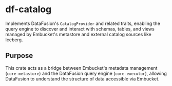 # df-catalog

Implements DataFusion's `CatalogProvider` and related traits, enabling the query engine to discover and interact with schemas, tables, and views managed by Embucket's metastore and external catalog sources like Iceberg.

## Purpose

This crate acts as a bridge between Embucket's metadata management (`core-metastore`) and the DataFusion query engine (`core-executor`), allowing DataFusion to understand the structure of data accessible via Embucket.
